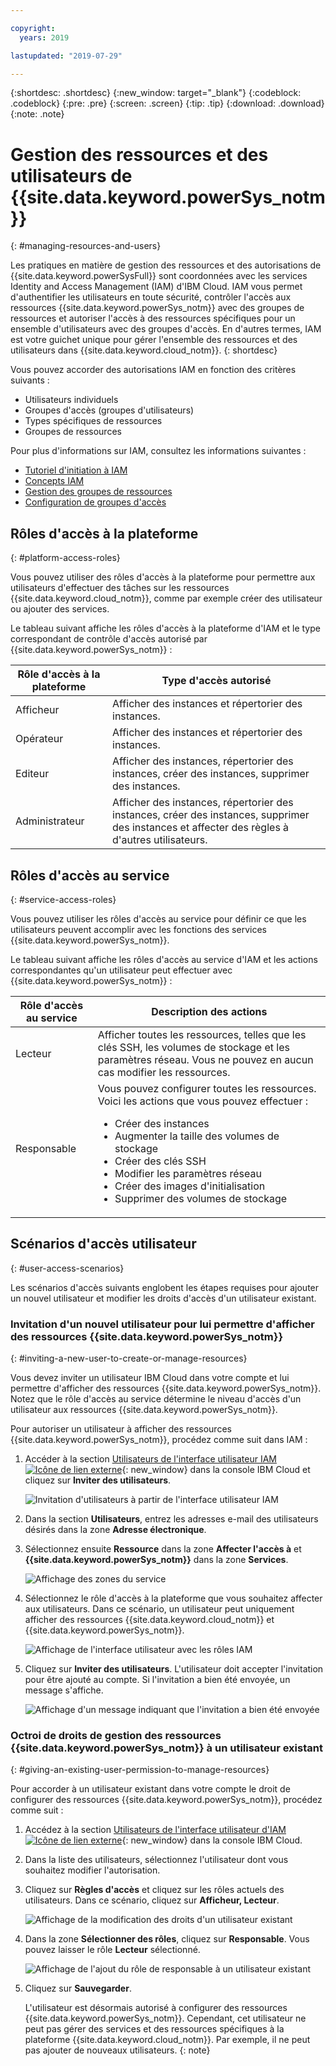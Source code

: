 ```yaml
---

copyright:
  years: 2019

lastupdated: "2019-07-29"

---
```


{:shortdesc: .shortdesc}
{:new_window: target="_blank"}
{:codeblock: .codeblock}
{:pre: .pre}
{:screen: .screen}
{:tip: .tip}
{:download: .download}
{:note: .note}

# Gestion des ressources et des utilisateurs de {{site.data.keyword.powerSys_notm}}
{: #managing-resources-and-users}

Les pratiques en matière de gestion des ressources et des autorisations de {{site.data.keyword.powerSysFull}} sont coordonnées avec les services Identity and Access Management (IAM) d'IBM Cloud. IAM vous permet d'authentifier les utilisateurs en toute sécurité, contrôler l'accès aux ressources {{site.data.keyword.powerSys_notm}} avec des groupes de ressources et autoriser l'accès à des ressources spécifiques pour un ensemble d'utilisateurs avec des groupes d'accès. En d'autres termes, IAM est votre guichet unique pour gérer l'ensemble des ressources et des utilisateurs dans {{site.data.keyword.cloud_notm}}.
{: shortdesc}

Vous pouvez accorder des autorisations IAM en fonction des critères suivants :

* Utilisateurs individuels
* Groupes d'accès (groupes d'utilisateurs)
* Types spécifiques de ressources
* Groupes de ressources

Pour plus d'informations sur IAM, consultez les informations suivantes :

* [Tutoriel d'initiation à IAM](https://cloud.ibm.com/docs/iam?topic=iam-getstarted#getstarted)
* [Concepts IAM](https://cloud.ibm.com/docs/iam?topic=iam-iamoverview)
* [Gestion des groupes de ressources](https://cloud.ibm.com/docs/resources?topic=resources-rgs)
* [Configuration de groupes d'accès](https://cloud.ibm.com/docs/iam?topic=iam-groups)

## Rôles d'accès à la plateforme
{: #platform-access-roles}

Vous pouvez utiliser des rôles d'accès à la plateforme pour permettre aux utilisateurs d'effectuer des tâches sur les ressources {{site.data.keyword.cloud_notm}}, comme par exemple créer des utilisateur ou ajouter des services.

Le tableau suivant affiche les rôles d'accès à la plateforme d'IAM et le type correspondant de contrôle d'accès autorisé par {{site.data.keyword.powerSys_notm}} :

|Rôle d'accès à la plateforme | Type d'accès autorisé |
|-----------|-------------------------|
| Afficheur | Afficher des instances et répertorier des instances. |
| Opérateur | Afficher des instances et répertorier des instances. |
| Editeur | Afficher des instances, répertorier des instances, créer des instances, supprimer des instances.  |
| Administrateur | Afficher des instances, répertorier des instances, créer des instances, supprimer des instances et affecter des règles à d'autres utilisateurs. |

## Rôles d'accès au service
{: #service-access-roles}

Vous pouvez utiliser les rôles d'accès au service pour définir ce que les utilisateurs peuvent accomplir avec les fonctions des services {{site.data.keyword.powerSys_notm}}.

Le tableau suivant affiche les rôles d'accès au service d'IAM et les actions correspondantes qu'un utilisateur peut effectuer avec {{site.data.keyword.powerSys_notm}} :

| Rôle d'accès au service | Description des actions |
|-----------|-------------------------|
| Lecteur | Afficher toutes les ressources, telles que les clés SSH, les volumes de stockage et les paramètres réseau. Vous ne pouvez en aucun cas modifier les ressources. |
| Responsable | Vous pouvez configurer toutes les ressources. Voici les actions que vous pouvez effectuer :<ul><li>Créer des instances</li><li>Augmenter la taille des volumes de stockage</li><li>Créer des clés SSH</li><li>Modifier les paramètres réseau</li><li>Créer des images d'initialisation</li><li>Supprimer des volumes de stockage</li>
</ul>

## Scénarios d'accès utilisateur
{: #user-access-scenarios}

Les scénarios d'accès suivants englobent les étapes requises pour ajouter un nouvel utilisateur et modifier les droits d'accès d'un utilisateur existant.

### Invitation d'un nouvel utilisateur pour lui permettre d'afficher des ressources {{site.data.keyword.powerSys_notm}}
{: #inviting-a-new-user-to-create-or-manage-resources}

Vous devez inviter un utilisateur IBM Cloud dans votre compte et lui permettre d'afficher des ressources {{site.data.keyword.powerSys_notm}}. Notez que le rôle d'accès au service détermine le niveau d'accès d'un utilisateur aux ressources {{site.data.keyword.powerSys_notm}}.

Pour autoriser un utilisateur à afficher des ressources {{site.data.keyword.powerSys_notm}}, procédez comme suit dans IAM :

1. Accéder à la section [Utilisateurs de l'interface utilisateur IAM ![Icône de lien externe](../icons/launch-glyph.svg "Icône de lien externe")](https://cloud.ibm.com/iam/users){: new_window} dans la console IBM Cloud et cliquez sur **Inviter des utilisateurs**.

      ![Invitation d'utilisateurs à partir de l'interface utilisateur IAM](/images/invite_users.png "Invitation d'utilisateurs à partir de l'interface utilisateur IAM")

2. Dans la section **Utilisateurs**, entrez les adresses e-mail des utilisateurs désirés dans la zone **Adresse électronique**.
3. Sélectionnez ensuite **Ressource** dans la zone **Affecter l'accès à** et **{{site.data.keyword.powerSys_notm}}** dans la zone **Services**.

    ![Affichage des zones du service](/images/invite_users2.png "Sélection du service {{site.data.keyword.powerSys_notm}} pour un nouvel utilisateur à partir de l'interface utilisateur d'IAM")

4. Sélectionnez le rôle d'accès à la plateforme que vous souhaitez affecter aux utilisateurs. Dans ce scénario, un utilisateur peut uniquement afficher des ressources {{site.data.keyword.cloud_notm}} et {{site.data.keyword.powerSys_notm}}.

    ![Affichage de l'interface utilisateur avec les rôles IAM](/images/invite_users3.png "Sélection de rôles pour un nouvel utilisateur à partir de l'interface utilisateur d'IAM")

5. Cliquez sur **Inviter des utilisateurs**. L'utilisateur doit accepter l'invitation pour être ajouté au compte. Si l'invitation a bien été envoyée, un message s'affiche.

    ![Affichage d'un message indiquant que l'invitation a bien été envoyée](/images/invite_users4.png "Message indiquant que l'invitation a bien été envoyée")

### Octroi de droits de gestion des ressources {{site.data.keyword.powerSys_notm}} à un utilisateur existant
{: #giving-an-existing-user-permission-to-manage-resources}

Pour accorder à un utilisateur existant dans votre compte le droit de configurer des ressources {{site.data.keyword.powerSys_notm}}, procédez comme suit :

1. Accédez à la section [Utilisateurs de l'interface utilisateur d'IAM ![Icône de lien externe](../icons/launch-glyph.svg "Icône de lien externe")](https://cloud.ibm.com/iam/users){: new_window} dans la console IBM Cloud.
2. Dans la liste des utilisateurs, sélectionnez l'utilisateur dont vous souhaitez modifier l'autorisation.
3. Cliquez sur **Règles d'accès** et cliquez sur les rôles actuels des utilisateurs. Dans ce scénario, cliquez sur **Afficheur, Lecteur**.

    ![Affichage de la modification des droits d'un utilisateur existant](/images/existing_user1.png "Modification des droits d'un utilisateur dans l'interface utilisateur d'IAM")

4. Dans la zone **Sélectionner des rôles**, cliquez sur **Responsable**. Vous pouvez laisser le rôle **Lecteur** sélectionné.

    ![Affichage de l'ajout du rôle de responsable à un utilisateur existant](/images/existing_user2.png "Sélection du rôle de responsable dans l'interface utilisateur d'IAM")

5. Cliquez sur **Sauvegarder**.

   L'utilisateur est désormais autorisé à configurer des ressources {{site.data.keyword.powerSys_notm}}. Cependant, cet utilisateur ne peut pas gérer des services et des ressources spécifiques à la plateforme {{site.data.keyword.cloud_notm}}. Par exemple, il ne peut pas ajouter de nouveaux utilisateurs.
   {: note}
